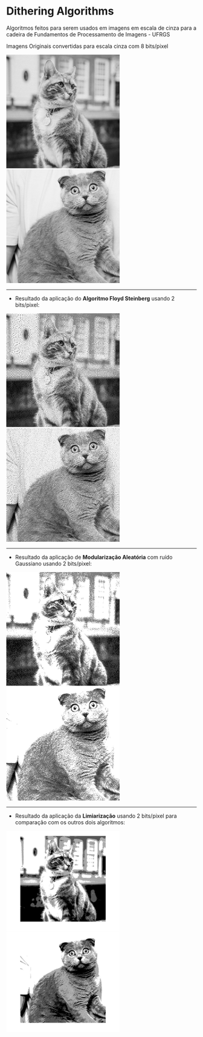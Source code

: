 # Dithering Algorithms

Algoritmos feitos para serem usados em imagens em escala de cinza para a cadeira de Fundamentos de Processamento de Imagens - UFRGS

Imagens Originais convertidas para escala cinza com 8 bits/pixel
<p float="left">
  <img src="images/cat1_grayscale.png" width="300" />
  <img src="images/cat2_grayscale.png" width="300" />
</p>

___

- Resultado da aplicação do <strong>Algoritmo Floyd Steinberg</strong> usando 2 bits/pixel:
<p float="left">
  <img src="images/floyd-steinberg/cat1_floyd_steinberg.png" width="300" />
  <img src="images/floyd-steinberg/cat12floyd_steinberg.png" width="300" />
</p>

___

- Resultado da aplicação de <strong>Modularização Aleatória</strong> com ruído Gaussiano usando 2 bits/pixel:
<p float="left">
  <img src="images/modularizacao/cat1_modularizacao_aleatoria.png" width="300" />
  <img src="images/modularizacao/cat2_modularizacao_aleatoria.png" width="300" />
</p>

___

- Resultado da aplicação da <strong>Limiarização</strong> usando 2 bits/pixel para comparação com os outros dois algoritmos:
<p float="left">
  <img src="images/thresholding/cat1_thresholding.jpg" width="300" />
  <img src="images/thresholding/cat2_thresholding.jpg" width="300" />
</p>

